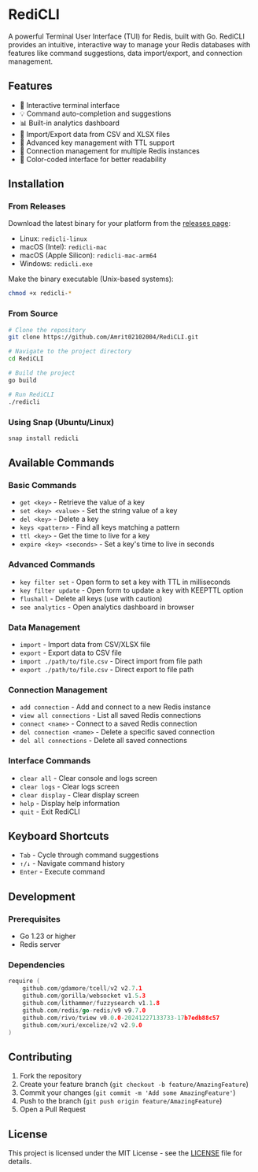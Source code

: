 # RediCLI

A powerful Terminal User Interface (TUI) for Redis, built with Go. RediCLI provides an intuitive, interactive way to manage your Redis databases with features like command suggestions, data import/export, and connection management.

## Features

- 🚀 Interactive terminal interface
- 💡 Command auto-completion and suggestions
- 📊 Built-in analytics dashboard
- 📁 Import/Export data from CSV and XLSX files
- 🔑 Advanced key management with TTL support
- 🔄 Connection management for multiple Redis instances
- 🎨 Color-coded interface for better readability

## Installation

### From Releases

Download the latest binary for your platform from the [releases page](https://github.com/yourusername/RediCLI/releases):

- Linux: `redicli-linux`
- macOS (Intel): `redicli-mac`
- macOS (Apple Silicon): `redicli-mac-arm64`
- Windows: `redicli.exe`

Make the binary executable (Unix-based systems):
```bash
chmod +x redicli-*
```

### From Source

```bash
# Clone the repository
git clone https://github.com/Amrit02102004/RediCLI.git

# Navigate to the project directory
cd RediCLI

# Build the project
go build

# Run RediCLI
./redicli
```

### Using Snap (Ubuntu/Linux)

```bash
snap install redicli
```

## Available Commands

### Basic Commands

- `get <key>` - Retrieve the value of a key
- `set <key> <value>` - Set the string value of a key
- `del <key>` - Delete a key
- `keys <pattern>` - Find all keys matching a pattern
- `ttl <key>` - Get the time to live for a key
- `expire <key> <seconds>` - Set a key's time to live in seconds

### Advanced Commands

- `key filter set` - Open form to set a key with TTL in milliseconds
- `key filter update` - Open form to update a key with KEEPTTL option
- `flushall` - Delete all keys (use with caution)
- `see analytics` - Open analytics dashboard in browser

### Data Management

- `import` - Import data from CSV/XLSX file
- `export` - Export data to CSV file
- `import ./path/to/file.csv` - Direct import from file path
- `export ./path/to/file.csv` - Direct export to file path

### Connection Management

- `add connection` - Add and connect to a new Redis instance
- `view all connections` - List all saved Redis connections
- `connect <name>` - Connect to a saved Redis connection
- `del connection <name>` - Delete a specific saved connection
- `del all connections` - Delete all saved connections

### Interface Commands

- `clear all` - Clear console and logs screen
- `clear logs` - Clear logs screen
- `clear display` - Clear display screen
- `help` - Display help information
- `quit` - Exit RediCLI

## Keyboard Shortcuts

- `Tab` - Cycle through command suggestions
- `↑/↓` - Navigate command history
- `Enter` - Execute command

## Development

### Prerequisites

- Go 1.23 or higher
- Redis server

### Dependencies

```go
require (
    github.com/gdamore/tcell/v2 v2.7.1
    github.com/gorilla/websocket v1.5.3
    github.com/lithammer/fuzzysearch v1.1.8
    github.com/redis/go-redis/v9 v9.7.0
    github.com/rivo/tview v0.0.0-20241227133733-17b7edb88c57
    github.com/xuri/excelize/v2 v2.9.0
)
```

## Contributing

1. Fork the repository
2. Create your feature branch (`git checkout -b feature/AmazingFeature`)
3. Commit your changes (`git commit -m 'Add some AmazingFeature'`)
4. Push to the branch (`git push origin feature/AmazingFeature`)
5. Open a Pull Request

## License

This project is licensed under the MIT License - see the [LICENSE](LICENSE) file for details.